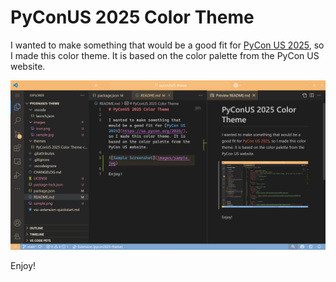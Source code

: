 # PyConUS 2025 Color Theme

I wanted to make something that would be a good fit for [PyCon US 2025](https://us.pycon.org/2025/), so I made this color theme. It is based on the color palette from the PyCon US website.

![Sample Screenshot](images/sample.jpg)

Enjoy!
